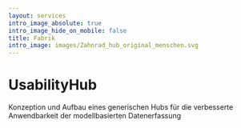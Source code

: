```yaml
---
layout: services
intro_image_absolute: true
intro_image_hide_on_mobile: false
title: Fabrik
intro_image: images/Zahnrad_hub_original_menschen.svg
---
```

# UsabilityHub

Konzeption und Aufbau eines generischen Hubs für die
verbesserte Anwendbarkeit der modellbasierten Datenerfassung
